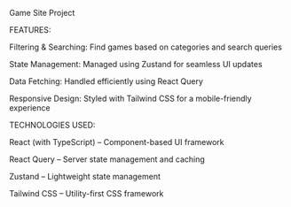 Game Site Project

FEATURES:

Filtering & Searching: Find games based on categories and search queries

State Management: Managed using Zustand for seamless UI updates

Data Fetching: Handled efficiently using React Query

Responsive Design: Styled with Tailwind CSS for a mobile-friendly experience

TECHNOLOGIES USED:

React (with TypeScript) – Component-based UI framework

React Query – Server state management and caching

Zustand – Lightweight state management

Tailwind CSS – Utility-first CSS framework
